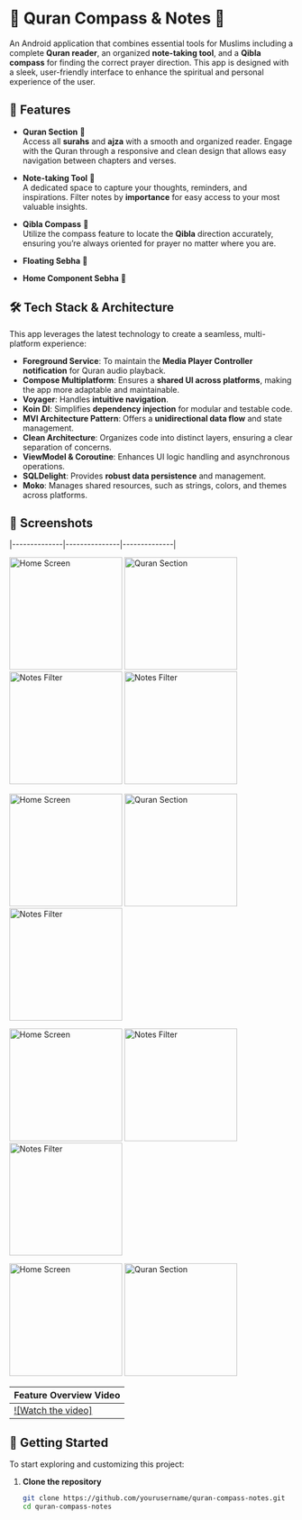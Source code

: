 # 📖 Quran Compass & Notes 🕌 

An Android application that combines essential tools for Muslims including a complete **Quran reader**, an organized **note-taking tool**, and a **Qibla compass** for finding the correct prayer direction. This app is designed with a sleek, user-friendly interface to enhance the spiritual and personal experience of the user.

## 🌟 Features

- **Quran Section** 📜  
  Access all **surahs** and **ajza** with a smooth and organized reader. Engage with the Quran through a responsive and clean design that allows easy navigation between chapters and verses.

- **Note-taking Tool** 📝  
  A dedicated space to capture your thoughts, reminders, and inspirations. Filter notes by **importance** for easy access to your most valuable insights.

- **Qibla Compass** 🧭  
  Utilize the compass feature to locate the **Qibla** direction accurately, ensuring you’re always oriented for prayer no matter where you are.

- **Floating Sebha** 🧭  

- **Home Component Sebha** 🧭  
  


## 🛠️ Tech Stack & Architecture

This app leverages the latest technology to create a seamless, multi-platform experience:
  
- **Foreground Service**: To maintain the **Media Player Controller notification** for Quran audio playback.
- **Compose Multiplatform**: Ensures a **shared UI across platforms**, making the app more adaptable and maintainable.
- **Voyager**: Handles **intuitive navigation**.
- **Koin DI**: Simplifies **dependency injection** for modular and testable code.
- **MVI Architecture Pattern**: Offers a **unidirectional data flow** and state management.
- **Clean Architecture**: Organizes code into distinct layers, ensuring a clear separation of concerns.
- **ViewModel & Coroutine**: Enhances UI logic handling and asynchronous operations.
- **SQLDelight**: Provides **robust data persistence** and management.
- **Moko**: Manages shared resources, such as strings, colors, and themes across platforms.

## 🎨 Screenshots

|--------------|---------------|--------------|

 <img src="pics/pic1.jpeg" alt="Home Screen" width="200"/>  <img src="pics/pic2.jpeg" alt="Quran Section" width="200"/>  <img src="pics/pic3.jpeg" alt="Notes Filter" width="200"/>  <img src="pics/pic4.jpeg" alt="Notes Filter" width="200"/> 

 <img src="pics/pic01.jpg" alt="Home Screen" width="200"/>  <img src="pics/pic02.jpg" alt="Quran Section" width="200"/>  <img src="pics/pic03.jpg" alt="Notes Filter" width="200"/>  

<img src="pics/pic05.png" alt="Home Screen" width="200"/>    <img src="pics/pic07.png" alt="Notes Filter" width="200"/>  <img src="pics/pic08.jpg" alt="Notes Filter" width="200"/> 

<img src="pics/pic09.jpg" alt="Home Screen" width="200"/>  <img src="pics/pic011.jpg" alt="Quran Section" width="200"/> 

| Feature Overview Video |
|------------------------|
| [![Watch the video]](https://www.youtube.com/watch?si=Q_8IgXTKNUh-7QHD&v=inmFwCbQsB8&feature=youtu.be) |

## 🚀 Getting Started

To start exploring and customizing this project:

1. **Clone the repository**  
   ```bash
   git clone https://github.com/yourusername/quran-compass-notes.git
   cd quran-compass-notes
